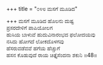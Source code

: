 +++
title = "೦೪೮ ಮಸಗೆ ಮೂಡಿದ"

+++
ಮಸಗೆ ಮೂಡಿದ ಹೊಲನು ದುಷ್ಟ  
ಪ್ರಸರದೇಳಿಗೆ ಪಾಪಿಯೋಲಗ  
ಹುಸಿಯ ಬಾಳುವೆ ಹುದುವಿನಾರಂಭದ ಫಲೋದಯವು  
ನಸಿದು ಹೋಗದೆ ಲೋಕದೊಳಗವು  
ಹೆಸರುವಡೆವವೆ ಹಗೆಯ ಹೆಚ್ಚುಗೆ  
ಹಸನ ಕೊಡುವುದೆ ರಾಯ ಚಿತ್ತೈಸೆಂದನಾ ಶಕುನಿ    ॥48॥